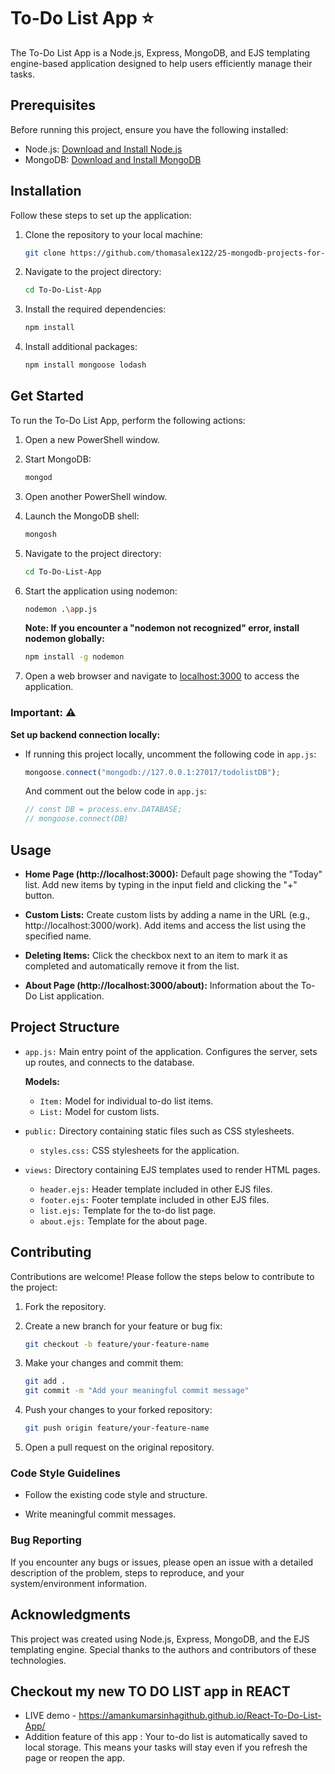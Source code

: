 # To-Do List App ⭐

The To-Do List App is a Node.js, Express, MongoDB, and EJS templating engine-based application designed to help users efficiently manage their tasks.


## Prerequisites

Before running this project, ensure you have the following installed:

- Node.js: [Download and Install Node.js](https://nodejs.org/en/download)
- MongoDB: [Download and Install MongoDB](https://www.mongodb.com/try/download/community)

## Installation

Follow these steps to set up the application:

1. Clone the repository to your local machine:

   ```bash
   git clone https://github.com/thomasalex122/25-mongodb-projects-for-beginner/tree/home/01-To-Do-List
   ```

2. Navigate to the project directory:

   ```bash
   cd To-Do-List-App
   ```

3. Install the required dependencies:

   ```bash
   npm install
   ```

4. Install additional packages:

   ```bash
   npm install mongoose lodash
   ```

## Get Started

To run the To-Do List App, perform the following actions:

1. Open a new PowerShell window.

2. Start MongoDB:

   ```bash
   mongod
   ```

3. Open another PowerShell window.

4. Launch the MongoDB shell:

   ```bash
   mongosh
   ```

5. Navigate to the project directory:

   ```bash
   cd To-Do-List-App
   ```

6. Start the application using nodemon:

   ```bash
   nodemon .\app.js
   ```

   **Note: If you encounter a "nodemon not recognized" error, install nodemon globally:**

   ```bash
   npm install -g nodemon
   ```

7. Open a web browser and navigate to [localhost:3000](http://localhost:3000) to access the application.

### Important: ⚠️

**Set up backend connection locally:**

- If running this project locally, uncomment the following code in `app.js`:

   ```js
   mongoose.connect("mongodb://127.0.0.1:27017/todolistDB");
   ```

   And comment out the below code in ```app.js```:

   ```js
   // const DB = process.env.DATABASE;
   // mongoose.connect(DB)
   ```

## Usage

- **Home Page (http://localhost:3000):** Default page showing the "Today" list. Add new items by typing in the input field and clicking the "+" button.

- **Custom Lists:** Create custom lists by adding a name in the URL (e.g., http://localhost:3000/work). Add items and access the list using the specified name.

- **Deleting Items:** Click the checkbox next to an item to mark it as completed and automatically remove it from the list.

- **About Page (http://localhost:3000/about):** Information about the To-Do List application.

## Project Structure

- `app.js:` Main entry point of the application. Configures the server, sets up routes, and connects to the database.

   **Models:**

   - `Item:` Model for individual to-do list items.
   - `List:` Model for custom lists.

- `public:` Directory containing static files such as CSS stylesheets.
   - `styles.css:` CSS stylesheets for the application.

- `views:` Directory containing EJS templates used to render HTML pages.

   - `header.ejs:` Header template included in other EJS files.
   - `footer.ejs:` Footer template included in other EJS files.
   - `list.ejs:` Template for the to-do list page.
   - `about.ejs:` Template for the about page.

## Contributing

Contributions are welcome! Please follow the steps below to contribute to the project:

1. Fork the repository.

2. Create a new branch for your feature or bug fix:

   ```bash
   git checkout -b feature/your-feature-name
   ```

3. Make your changes and commit them:

   ```bash
   git add .
   git commit -m "Add your meaningful commit message"
   ```

4. Push your changes to your forked repository:

   ```bash
   git push origin feature/your-feature-name
   ```

5. Open a pull request on the original repository.

### Code Style Guidelines

- Follow the existing code style and structure.

- Write meaningful commit messages.

### Bug Reporting

If you encounter any bugs or issues, please open an issue with a detailed description of the problem, steps to reproduce, and your system/environment information.

## Acknowledgments

This project was created using Node.js, Express, MongoDB, and the EJS templating engine. Special thanks to the authors and contributors of these technologies.


## Checkout my new TO DO LIST app in REACT

- LIVE demo - https://amankumarsinhagithub.github.io/React-To-Do-List-App/
- Addition feature of this app : Your to-do list is automatically saved to local storage. This means your tasks will stay even if you refresh the page or reopen the app.

